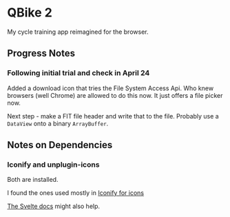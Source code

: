 # QBike 2

My cycle training app reimagined for the browser.

## Progress Notes

### Following initial trial and check in April 24

Added a download icon that tries the File System Access Api. Who knew browsers (well Chrome) are allowed to do this now. It just offers a file picker now.

Next step - make a FIT file header and write that to the file. Probably use a `DataView` onto a binary `ArrayBuffer`.

## Notes on Dependencies

### Iconify and unplugin-icons

Both are installed.

I found the ones used mostly in [Iconify for icons](https://iconify.design)

[The Svelte docs](https://iconify.design/docs/icon-components/svelte/) might also help.